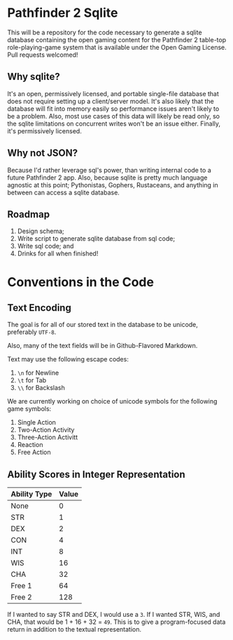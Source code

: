 # Pathfinder 2 Sqlite

This will be a repository for the code necessary to generate a sqlite database
containing the open gaming content for the Pathfinder 2 table-top
role-playing-game system that is available under the Open Gaming License. Pull
requests welcomed!

## Why sqlite? 

It's an open, permissively licensed, and portable single-file database that does
not require setting up a client/server model. It's also likely that the database
will fit into memory easily so performance issues aren't likely to be a problem.
Also, most use cases of this data will likely be read only, so the sqlite
limitations on concurrent writes won't be an issue either. Finally, it's
permissively licensed.

## Why not JSON? 

Because I'd rather leverage sql's power, than writing internal code to a future
Pathfinder 2 app. Also, because sqlite is pretty much language agnostic at this
point; Pythonistas, Gophers, Rustaceans, and anything in between can access a
sqlite database.

## Roadmap

1. Design schema;
2. Write script to generate sqlite database from sql code;
3. Write sql code; and
4. Drinks for all when finished!

# Conventions in the Code

## Text Encoding

The goal is for all of our stored text in the database to be unicode,
preferably `UTF-8`.

Also, many of the text fields will be in Github-Flavored Markdown.

Text may use the following escape codes:

1. `\n` for Newline
2. `\t` for Tab
3. `\\` for Backslash

We are currently working on choice of unicode symbols for the following game
symbols:

1. Single Action
2. Two-Action Activity
3. Three-Action Activitt
4. Reaction
5. Free Action

## Ability Scores in Integer Representation

| Ability Type | Value |
|--------------|-------|
| None         |     0 |
| STR          |     1 |
| DEX          |     2 |
| CON          |     4 |
| INT          |     8 |
| WIS          |    16 |
| CHA          |    32 |
| Free 1       |    64 |
| Free 2       |   128 |

If I wanted to say STR and DEX, I would use a `3`. If I wanted STR, WIS, and
CHA, that would be 1 + 16 + 32 = `49`. This is to give a program-focused data
return in addition to the textual representation.
